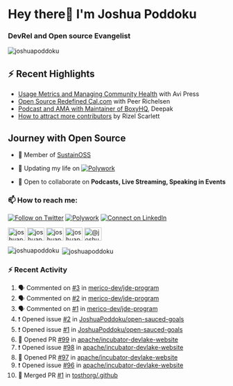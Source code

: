 <h1 align="left">Hey there👋 I'm Joshua Poddoku</h1>
<h3 align="left">DevRel and Open source Evangelist</h3>

<p align="left"> <img src="https://komarev.com/ghpvc/?username=joshuapoddoku&label=Profile%20views&color=0e75b6&style=flat" alt="joshuapoddoku" /> </p>

## :zap: Recent Highlights

- [Usage Metrics and Managing Community Health](https://www.youtube.com/watch?v=9-F_2GslGiE) with Avi Press
- [Open Source Redefined Cal.com](https://www.youtube.com/watch?v=HQ9jYOFfCg0) with Peer Richelsen
- [Podcast and AMA with Maintainer of BoxyHQ](https://www.youtube.com/watch?v=SCCBjOSLsK0), Deepak 
- [How to attract more contributors](https://www.youtube.com/watch?v=j-DjYOt6gOs) by Rizel Scarlett

## Journey with Open Source

- 🌱 Member of [SustainOSS](https://discourse.sustainoss.org/u/joshuapoddoku/summary)

- 📝 Updating my life on [![Polywork](https://img.shields.io/badge/--polywork?label=Polywork&logo=Polywork&style=social)](https://www.polywork.com/joshuapod)
 
- 💬 Open to collaborate on **Podcasts, Live Streaming, Speaking in Events**

### 📫 How to reach me:

[![Follow on Twitter](https://img.shields.io/badge/--twitter?label=Twitter&logo=Twitter&style=social)](https://twitter.com/JoshuaPoddoku)  [![Polywork](https://img.shields.io/badge/--polywork?label=Polywork&logo=Polywork&style=social)](https://www.polywork.com/joshuapod) [![Connect on LinkedIn](https://img.shields.io/badge/--linkedin?label=LinkedIn&logo=LinkedIn&style=social)](https://www.linkedin.com/in/joshuapod)


<p align="left">
<a href="https://codepen.io/joshuapoddoku" target="blank"><img align="center" src="https://cdn.jsdelivr.net/npm/simple-icons@3.0.1/icons/codepen.svg" alt="joshuapoddoku" height="30" width="40" /></a>
<a href="https://dev.to/joshuapoddoku" target="blank"><img align="center" src="https://cdn.jsdelivr.net/npm/simple-icons@3.0.1/icons/dev-dot-to.svg" alt="joshuapoddoku" height="30" width="40" /></a>
<a href="https://codesandbox.com/joshuapoddoku" target="blank"><img align="center" src="https://cdn.jsdelivr.net/npm/simple-icons@3.0.1/icons/codesandbox.svg" alt="joshuapoddoku" height="30" width="40" /></a>
<a href="https://instagram.com/the_wittymentor" target="blank"><img align="center" src="https://cdn.jsdelivr.net/npm/simple-icons@3.0.1/icons/instagram.svg" alt="joshuapoddoku" height="30" width="40" /></a>
<a href="https://medium.com/@joshuapod" target="blank"><img align="center" src="https://cdn.jsdelivr.net/npm/simple-icons@3.0.1/icons/medium.svg" alt="@joshuapod" height="30" width="40" /></a>
</p>


<p><img align="left" src="https://github-readme-stats.vercel.app/api/top-langs?username=joshuapoddoku&show_icons=true&locale=en&layout=compact" alt="joshuapoddoku" /></p>

<p>&nbsp;<img align="center" src="https://github-readme-stats.vercel.app/api?username=joshuapoddoku&show_icons=true&locale=en" alt="joshuapoddoku" /></p>

### :zap: Recent Activity

<!--START_SECTION:activity-->
1. 🗣 Commented on [#3](https://github.com/merico-dev/jde-program/issues/3) in [merico-dev/jde-program](https://github.com/merico-dev/jde-program)
2. 🗣 Commented on [#2](https://github.com/merico-dev/jde-program/issues/2) in [merico-dev/jde-program](https://github.com/merico-dev/jde-program)
3. 🗣 Commented on [#1](https://github.com/merico-dev/jde-program/issues/1) in [merico-dev/jde-program](https://github.com/merico-dev/jde-program)
4. ❗️ Opened issue [#2](https://github.com/JoshuaPoddoku/open-sauced-goals/issues/2) in [JoshuaPoddoku/open-sauced-goals](https://github.com/JoshuaPoddoku/open-sauced-goals)
5. ❗️ Opened issue [#1](https://github.com/JoshuaPoddoku/open-sauced-goals/issues/1) in [JoshuaPoddoku/open-sauced-goals](https://github.com/JoshuaPoddoku/open-sauced-goals)
6. 💪 Opened PR [#99](https://github.com/apache/incubator-devlake-website/pull/99) in [apache/incubator-devlake-website](https://github.com/apache/incubator-devlake-website)
7. ❗️ Opened issue [#98](https://github.com/apache/incubator-devlake-website/issues/98) in [apache/incubator-devlake-website](https://github.com/apache/incubator-devlake-website)
8. 💪 Opened PR [#97](https://github.com/apache/incubator-devlake-website/pull/97) in [apache/incubator-devlake-website](https://github.com/apache/incubator-devlake-website)
9. ❗️ Opened issue [#96](https://github.com/apache/incubator-devlake-website/issues/96) in [apache/incubator-devlake-website](https://github.com/apache/incubator-devlake-website)
10. 🎉 Merged PR [#1](https://github.com/tosthorg/.github/pull/1) in [tosthorg/.github](https://github.com/tosthorg/.github)
<!--END_SECTION:activity-->

